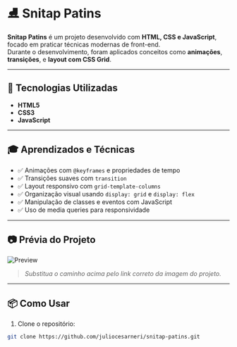 # ⛸ Snitap Patins

**Snitap Patins** é um projeto desenvolvido com **HTML, CSS e JavaScript**, focado em praticar técnicas modernas de front-end.  
Durante o desenvolvimento, foram aplicados conceitos como **animações**, **transições**, e **layout com CSS Grid**.

---

## 🚀 Tecnologias Utilizadas

- **HTML5**
- **CSS3**
- **JavaScript**

---

## 🎓 Aprendizados e Técnicas

- ✅ Animações com `@keyframes` e propriedades de tempo
- ✅ Transições suaves com `transition`
- ✅ Layout responsivo com `grid-template-columns`
- ✅ Organização visual usando `display: grid` e `display: flex`
- ✅ Manipulação de classes e eventos com JavaScript
- ✅ Uso de media queries para responsividade

---

## 📷 Prévia do Projeto

![Preview](caminho/da/imagem.png)  
> *Substitua o caminho acima pelo link correto da imagem do projeto.*

---

## 📦 Como Usar

1. Clone o repositório:
```bash
git clone https://github.com/juliocesarneri/snitap-patins.git

